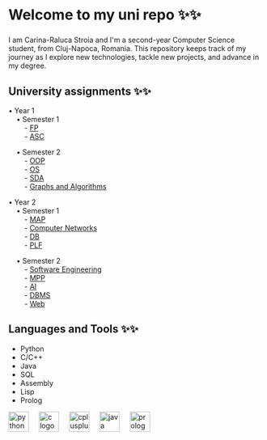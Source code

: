 <h1 align="left"> Welcome to my uni repo ✨✨ </h1>

###

<p align="left">I am Carina-Raluca Stroia and I'm a second-year Computer Science student, from Cluj-Napoca, Romania. This repository keeps track of my journey as I explore new technologies, tackle new projects, and advance in my degree.  
</p>

<h2 align="left">University assignments ✨✨ </h2>

<p align="left">  
• Year 1<br>
&nbsp;&nbsp;&nbsp;&nbsp;• Semester 1<br>
&nbsp;&nbsp;&nbsp;&nbsp;&nbsp;&nbsp;&nbsp;&nbsp;- <a href="https://github.com/cs-ubbcluj-ro/a1-916-Stroia-Carina-Raluca-2">FP</a><br>
&nbsp;&nbsp;&nbsp;&nbsp;&nbsp;&nbsp;&nbsp;&nbsp;- <a href="https://github.com/username/asc-overview">ASC</a><br>
 
&nbsp;&nbsp;&nbsp;&nbsp;• Semester 2<br>
&nbsp;&nbsp;&nbsp;&nbsp;&nbsp;&nbsp;&nbsp;&nbsp;- <a href="https://github.com/username/oop-projects">OOP</a><br>
&nbsp;&nbsp;&nbsp;&nbsp;&nbsp;&nbsp;&nbsp;&nbsp;- <a href="https://github.com/username/os-overview">OS</a><br>
&nbsp;&nbsp;&nbsp;&nbsp;&nbsp;&nbsp;&nbsp;&nbsp;- <a href="https://github.com/username/sda-overview">SDA</a><br>
&nbsp;&nbsp;&nbsp;&nbsp;&nbsp;&nbsp;&nbsp;&nbsp;- <a href="https://github.com/username/graphs-algorithms">Graphs and Algorithms</a><br>

• Year 2<br>
&nbsp;&nbsp;&nbsp;&nbsp;• Semester 1<br>
&nbsp;&nbsp;&nbsp;&nbsp;&nbsp;&nbsp;&nbsp;&nbsp;- <a href="https://github.com/username/map-overview">MAP</a><br>
&nbsp;&nbsp;&nbsp;&nbsp;&nbsp;&nbsp;&nbsp;&nbsp;- <a href="https://github.com/username/networks-overview">Computer Networks</a><br>
&nbsp;&nbsp;&nbsp;&nbsp;&nbsp;&nbsp;&nbsp;&nbsp;- <a href="https://github.com/username/db-overview">DB</a><br>
&nbsp;&nbsp;&nbsp;&nbsp;&nbsp;&nbsp;&nbsp;&nbsp;- <a href="https://github.com/username/plf-overview">PLF</a><br>

&nbsp;&nbsp;&nbsp;&nbsp;• Semester 2<br>
&nbsp;&nbsp;&nbsp;&nbsp;&nbsp;&nbsp;&nbsp;&nbsp;- <a href="https://github.com/username/software-engineering">Software Engineering</a><br>
&nbsp;&nbsp;&nbsp;&nbsp;&nbsp;&nbsp;&nbsp;&nbsp;- <a href="https://github.com/username/mpp-overview">MPP</a><br>
&nbsp;&nbsp;&nbsp;&nbsp;&nbsp;&nbsp;&nbsp;&nbsp;- <a href="https://github.com/username/ai-overview">AI</a><br>
&nbsp;&nbsp;&nbsp;&nbsp;&nbsp;&nbsp;&nbsp;&nbsp;- <a href="https://github.com/username/dbms-overview">DBMS</a><br>
&nbsp;&nbsp;&nbsp;&nbsp;&nbsp;&nbsp;&nbsp;&nbsp;- <a href="https://github.com/username/web-overview">Web</a><br>
</p>

###

<h2 align="left">Languages and Tools ✨✨
 </h2>

- Python  
- C/C++  
- Java  
- SQL  
- Assembly  
- Lisp  
- Prolog  

<div align="left">
  <img src="https://cdn.jsdelivr.net/gh/devicons/devicon/icons/python/python-original.svg" height="40" alt="python logo" />
  <img width="12" />
  <img src="https://cdn.jsdelivr.net/gh/devicons/devicon/icons/c/c-original.svg" height="40" alt="c logo" />
  <img width="12" />
  <img src="https://cdn.jsdelivr.net/gh/devicons/devicon/icons/cplusplus/cplusplus-original.svg" height="40" alt="cplusplus logo" />
  <img width="12" />
  <img src="https://cdn.jsdelivr.net/gh/devicons/devicon/icons/java/java-original.svg" height="40" alt="java logo" />
  <img width="12" />
  <img src="https://cdn.jsdelivr.net/gh/devicons/devicon/icons/prolog/prolog-original.svg" height="40" alt="prolog logo" />
</div>
